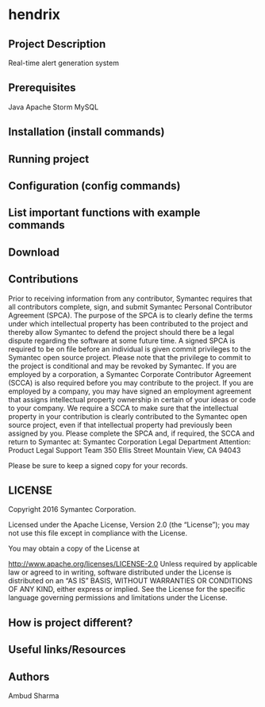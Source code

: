 # hendrix

## Project Description
Real-time alert generation system

## Prerequisites
Java
Apache Storm
MySQL

## Installation (install commands)

## Running project

## Configuration (config commands)

## List important functions with example commands

## Download

## Contributions

Prior to receiving information from any contributor, Symantec requires that all contributors complete, sign, and submit Symantec Personal Contributor Agreement (SPCA).  The purpose of the SPCA is to clearly define the terms under which intellectual property has been contributed to the project and thereby allow Symantec to defend the project should there be a legal dispute regarding the software at some future time. A signed SPCA is required to be on file before an individual is given commit privileges to the Symantec open source project.  Please note that the privilege to commit to the project is conditional and may be revoked by Symantec.
If you are employed by a corporation, a Symantec Corporate Contributor Agreement (SCCA) is also required before you may contribute to the project.   If you are employed by a company, you may have signed an employment agreement that assigns intellectual property ownership in certain of your ideas or code to your company.  We require a SCCA to make sure that the intellectual property in your contribution is clearly contributed to the Symantec open source project, even if that intellectual property had previously been assigned by you.
Please complete the SPCA and, if required, the SCCA and return to Symantec at:
Symantec Corporation
Legal Department
Attention:  Product Legal Support Team
350 Ellis Street
Mountain View, CA 94043
 
 
 Please be sure to keep a signed copy for your records.  


## LICENSE

Copyright 2016 Symantec Corporation.

Licensed under the Apache License, Version 2.0 (the “License”); you may not use this file except in compliance with the License.

You may obtain a copy of the License at

http://www.apache.org/licenses/LICENSE-2.0 Unless required by applicable law or agreed to in writing, software distributed under the License is distributed on an “AS IS” BASIS, WITHOUT WARRANTIES OR CONDITIONS OF ANY KIND, either express or implied. See the License for the specific language governing permissions and limitations under the License.



## How is project different?

## Useful links/Resources

## Authors
Ambud Sharma
